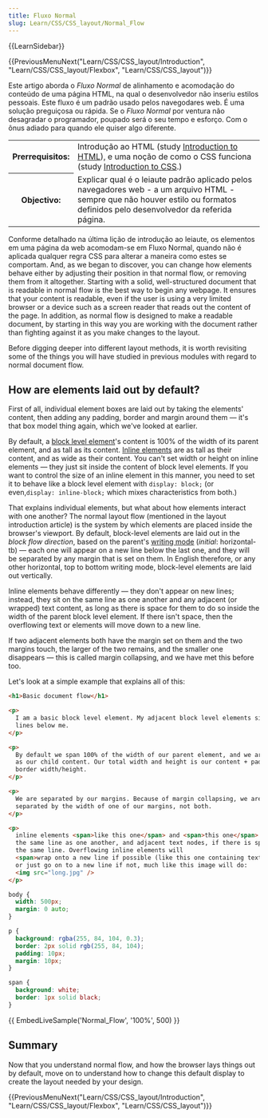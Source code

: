```yaml
---
title: Fluxo Normal
slug: Learn/CSS/CSS_layout/Normal_Flow
---
```


{{LearnSidebar}}

{{PreviousMenuNext("Learn/CSS/CSS_layout/Introduction", "Learn/CSS/CSS_layout/Flexbox", "Learn/CSS/CSS_layout")}}

Este artigo aborda o _Fluxo Normal_ de alinhamento e acomodação do conteúdo de uma página HTML, na qual o desenvolvedor não inseriu estilos pessoais. Este fluxo é um padrão usado pelos navegodares web. É uma solução preguiçosa ou rápida. Se o _Fluxo Normal_ por ventura não desagradar o programador, poupado será o seu tempo e esforço. Com o ônus adiado para quando ele quiser algo diferente.

<table class="learn-box standard-table">
  <tbody>
    <tr>
      <th scope="row">Prerrequisitos:</th>
      <td>
        Introdução ao HTML (study
        <a href="/pt-BR/docs/Learn/HTML/Introduction_to_HTML"
          >Introduction to HTML</a
        >), e uma noção de como o CSS funciona (study
        <a href="/pt-BR/docs/Learn/CSS/Introduction_to_CSS"
          >Introduction to CSS</a
        >.)
      </td>
    </tr>
    <tr>
      <th scope="row">Objectivo:</th>
      <td>
        Explicar qual é o leiaute padrão aplicado pelos navegadores web - a um
        arquivo HTML - sempre que não houver estilo ou formatos definidos pelo
        desenvolvedor da referida página.
      </td>
    </tr>
  </tbody>
</table>

Conforme detalhado na última lição de introdução ao leiaute, os elementos em uma página da web acomodam-se em Fluxo Normal, quando não é aplicada qualquer regra CSS para alterar a maneira como estes se comportam. And, as we began to discover, you can change how elements behave either by adjusting their position in that normal flow, or removing them from it altogether. Starting with a solid, well-structured document that is readable in normal flow is the best way to begin any webpage. It ensures that your content is readable, even if the user is using a very limited browser or a device such as a screen reader that reads out the content of the page. In addition, as normal flow is designed to make a readable document, by starting in this way you are working with the document rather than fighting against it as you make changes to the layout.

Before digging deeper into different layout methods, it is worth revisiting some of the things you will have studied in previous modules with regard to normal document flow.

## How are elements laid out by default?

First of all, individual element boxes are laid out by taking the elements' content, then adding any padding, border and margin around them — it's that box model thing again, which we've looked at earlier.

By default, a [block level element](/pt-BR/docs/Web/HTML/Block-level_elements)'s content is 100% of the width of its parent element, and as tall as its content. [Inline elements](/pt-BR/docs/Web/HTML/Inline_elements) are as tall as their content, and as wide as their content. You can't set width or height on inline elements — they just sit inside the content of block level elements. If you want to control the size of an inline element in this manner, you need to set it to behave like a block level element with `display: block;` (or even,`display: inline-block;` which mixes characteristics from both.)

That explains individual elements, but what about how elements interact with one another? The normal layout flow (mentioned in the layout introduction article) is the system by which elements are placed inside the browser's viewport. By default, block-level elements are laid out in the _block flow direction_, based on the parent's [writing mode](/pt-BR/docs/Web/CSS/writing-mode) (_initial_: horizontal-tb) — each one will appear on a new line below the last one, and they will be separated by any margin that is set on them. In English therefore, or any other horizontal, top to bottom writing mode, block-level elements are laid out vertically.

Inline elements behave differently — they don't appear on new lines; instead, they sit on the same line as one another and any adjacent (or wrapped) text content, as long as there is space for them to do so inside the width of the parent block level element. If there isn't space, then the overflowing text or elements will move down to a new line.

If two adjacent elements both have the margin set on them and the two margins touch, the larger of the two remains, and the smaller one disappears — this is called margin collapsing, and we have met this before too.

Let's look at a simple example that explains all of this:

```html
<h1>Basic document flow</h1>

<p>
  I am a basic block level element. My adjacent block level elements sit on new
  lines below me.
</p>

<p>
  By default we span 100% of the width of our parent element, and we are as tall
  as our child content. Our total width and height is our content + padding +
  border width/height.
</p>

<p>
  We are separated by our margins. Because of margin collapsing, we are
  separated by the width of one of our margins, not both.
</p>

<p>
  inline elements <span>like this one</span> and <span>this one</span> sit on
  the same line as one another, and adjacent text nodes, if there is space on
  the same line. Overflowing inline elements will
  <span>wrap onto a new line if possible (like this one containing text)</span>,
  or just go on to a new line if not, much like this image will do:
  <img src="long.jpg" />
</p>
```

```css
body {
  width: 500px;
  margin: 0 auto;
}

p {
  background: rgba(255, 84, 104, 0.3);
  border: 2px solid rgb(255, 84, 104);
  padding: 10px;
  margin: 10px;
}

span {
  background: white;
  border: 1px solid black;
}
```

{{ EmbedLiveSample('Normal_Flow', '100%', 500) }}

## Summary

Now that you understand normal flow, and how the browser lays things out by default, move on to understand how to change this default display to create the layout needed by your design.

{{PreviousMenuNext("Learn/CSS/CSS_layout/Introduction", "Learn/CSS/CSS_layout/Flexbox", "Learn/CSS/CSS_layout")}}
